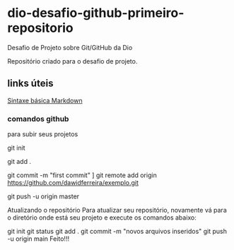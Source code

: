 # dio-desafio-github-primeiro-repositorio
Desafio de Projeto sobre Git/GitHub da Dio

Repositório criado para o desafio de projeto.

## links úteis 
[Sintaxe básica Markdown](https://www.markdownguide.org/)

### comandos github
para subir seus projetos

git init

git add .

git commit -m "first commit"
]
git remote add origin https://github.com/dawidferreira/exemplo.git

git push -u origin master

Atualizando o repositório
Para atualizar seu repositório, novamente vá para o diretório onde está seu projeto e execute os comandos abaixo:

git init
git status
git add .
git commit -m "novos arquivos inseridos"
git push -u origin main
Feito!!!
